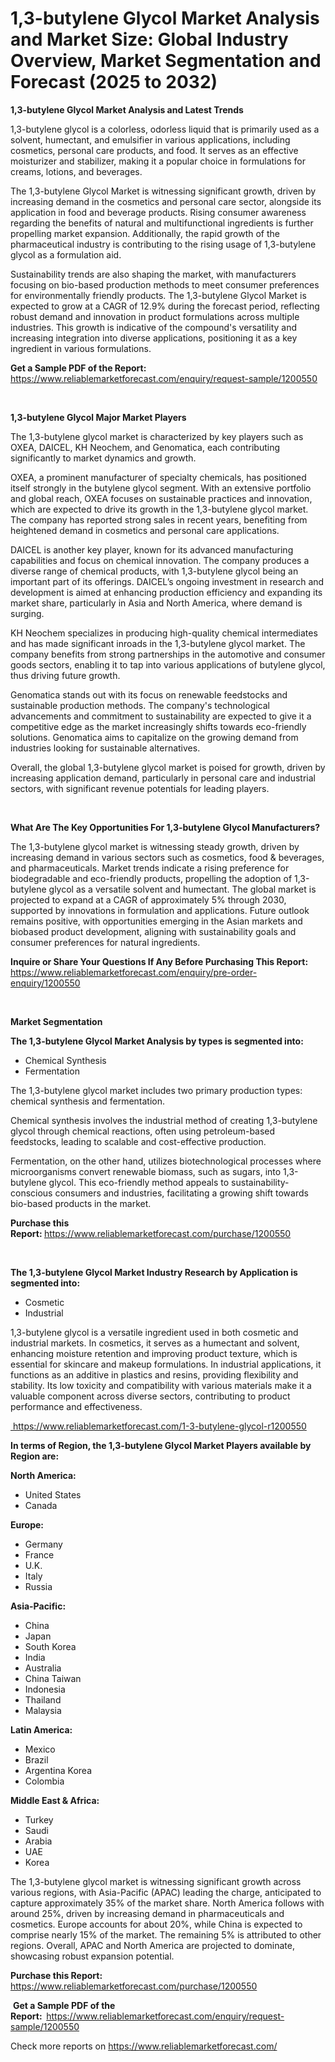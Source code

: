 <p><h1>1,3-butylene Glycol Market Analysis and Market Size: Global Industry Overview, Market Segmentation and Forecast (2025 to 2032)</h1></p><p><strong>1,3-butylene Glycol Market Analysis and Latest Trends</strong></p>
<p><p>1,3-butylene glycol is a colorless, odorless liquid that is primarily used as a solvent, humectant, and emulsifier in various applications, including cosmetics, personal care products, and food. It serves as an effective moisturizer and stabilizer, making it a popular choice in formulations for creams, lotions, and beverages.</p><p>The 1,3-butylene Glycol Market is witnessing significant growth, driven by increasing demand in the cosmetics and personal care sector, alongside its application in food and beverage products. Rising consumer awareness regarding the benefits of natural and multifunctional ingredients is further propelling market expansion. Additionally, the rapid growth of the pharmaceutical industry is contributing to the rising usage of 1,3-butylene glycol as a formulation aid.</p><p>Sustainability trends are also shaping the market, with manufacturers focusing on bio-based production methods to meet consumer preferences for environmentally friendly products. The 1,3-butylene Glycol Market is expected to grow at a CAGR of 12.9% during the forecast period, reflecting robust demand and innovation in product formulations across multiple industries. This growth is indicative of the compound's versatility and increasing integration into diverse applications, positioning it as a key ingredient in various formulations.</p></p>
<p><strong>Get a Sample PDF of the Report:&nbsp;</strong> <a href="https://www.reliablemarketforecast.com/enquiry/request-sample/1200550?utm_campaign=3539&utm_medium=2&utm_source=Github&utm_content=ia&utm_term=22032025&utm_id=13-butylene-glycol">https://www.reliablemarketforecast.com/enquiry/request-sample/1200550</a></p>
<p>&nbsp;</p>
<p><strong>1,3-butylene Glycol Major Market Players</strong></p>
<p><p>The 1,3-butylene glycol market is characterized by key players such as OXEA, DAICEL, KH Neochem, and Genomatica, each contributing significantly to market dynamics and growth.</p><p>OXEA, a prominent manufacturer of specialty chemicals, has positioned itself strongly in the butylene glycol segment. With an extensive portfolio and global reach, OXEA focuses on sustainable practices and innovation, which are expected to drive its growth in the 1,3-butylene glycol market. The company has reported strong sales in recent years, benefiting from heightened demand in cosmetics and personal care applications.</p><p>DAICEL is another key player, known for its advanced manufacturing capabilities and focus on chemical innovation. The company produces a diverse range of chemical products, with 1,3-butylene glycol being an important part of its offerings. DAICEL’s ongoing investment in research and development is aimed at enhancing production efficiency and expanding its market share, particularly in Asia and North America, where demand is surging.</p><p>KH Neochem specializes in producing high-quality chemical intermediates and has made significant inroads in the 1,3-butylene glycol market. The company benefits from strong partnerships in the automotive and consumer goods sectors, enabling it to tap into various applications of butylene glycol, thus driving future growth.</p><p>Genomatica stands out with its focus on renewable feedstocks and sustainable production methods. The company's technological advancements and commitment to sustainability are expected to give it a competitive edge as the market increasingly shifts towards eco-friendly solutions. Genomatica aims to capitalize on the growing demand from industries looking for sustainable alternatives.</p><p>Overall, the global 1,3-butylene glycol market is poised for growth, driven by increasing application demand, particularly in personal care and industrial sectors, with significant revenue potentials for leading players.</p></p>
<p>&nbsp;</p>
<p><strong>What Are The Key Opportunities For 1,3-butylene Glycol Manufacturers?</strong></p>
<p><p>The 1,3-butylene glycol market is witnessing steady growth, driven by increasing demand in various sectors such as cosmetics, food & beverages, and pharmaceuticals. Market trends indicate a rising preference for biodegradable and eco-friendly products, propelling the adoption of 1,3-butylene glycol as a versatile solvent and humectant. The global market is projected to expand at a CAGR of approximately 5% through 2030, supported by innovations in formulation and applications. Future outlook remains positive, with opportunities emerging in the Asian markets and biobased product development, aligning with sustainability goals and consumer preferences for natural ingredients.</p></p>
<p><strong>Inquire or Share Your Questions If Any Before Purchasing This Report:</strong> <a href="https://www.reliablemarketforecast.com/enquiry/pre-order-enquiry/1200550?utm_campaign=3539&utm_medium=2&utm_source=Github&utm_content=ia&utm_term=22032025&utm_id=13-butylene-glycol">https://www.reliablemarketforecast.com/enquiry/pre-order-enquiry/1200550</a></p>
<p>&nbsp;</p>
<p><strong>Market Segmentation</strong></p>
<p><strong>The 1,3-butylene Glycol Market Analysis by types is segmented into:</strong></p>
<p><ul><li>Chemical Synthesis</li><li>Fermentation</li></ul></p>
<p><p>The 1,3-butylene glycol market includes two primary production types: chemical synthesis and fermentation. </p><p>Chemical synthesis involves the industrial method of creating 1,3-butylene glycol through chemical reactions, often using petroleum-based feedstocks, leading to scalable and cost-effective production. </p><p>Fermentation, on the other hand, utilizes biotechnological processes where microorganisms convert renewable biomass, such as sugars, into 1,3-butylene glycol. This eco-friendly method appeals to sustainability-conscious consumers and industries, facilitating a growing shift towards bio-based products in the market.</p></p>
<p><strong>Purchase this Report:&nbsp;</strong><a href="https://www.reliablemarketforecast.com/purchase/1200550?utm_campaign=3539&utm_medium=2&utm_source=Github&utm_content=ia&utm_term=22032025&utm_id=13-butylene-glycol">https://www.reliablemarketforecast.com/purchase/1200550</a></p>
<p>&nbsp;</p>
<p><strong>The 1,3-butylene Glycol Market Industry Research by Application is segmented into:</strong></p>
<p><ul><li>Cosmetic</li><li>Industrial</li></ul></p>
<p><p>1,3-butylene glycol is a versatile ingredient used in both cosmetic and industrial markets. In cosmetics, it serves as a humectant and solvent, enhancing moisture retention and improving product texture, which is essential for skincare and makeup formulations. In industrial applications, it functions as an additive in plastics and resins, providing flexibility and stability. Its low toxicity and compatibility with various materials make it a valuable component across diverse sectors, contributing to product performance and effectiveness.</p></p>
<p><a href="https://www.reliablemarketforecast.com/1-3-butylene-glycol-r1200550?utm_campaign=3539&utm_medium=2&utm_source=Github&utm_content=ia&utm_term=22032025&utm_id=13-butylene-glycol">&nbsp;https://www.reliablemarketforecast.com/1-3-butylene-glycol-r1200550</a></p>
<p><strong>In terms of Region, the 1,3-butylene Glycol Market Players available by Region are:</strong></p>
<p>
    <p> <strong> North America: </strong>
        <ul>
            <li>United States</li>
            <li>Canada</li>
        </ul>
        </p> 
    <p> <strong> Europe: </strong>
        <ul>
            <li>Germany</li>
            <li>France</li>
            <li>U.K.</li>
            <li>Italy</li>
            <li>Russia</li>
        </ul>
        </p> 
    <p> <strong> Asia-Pacific: </strong>
        <ul>
            <li>China</li>
            <li>Japan</li>
            <li>South Korea</li>
            <li>India</li>
            <li>Australia</li>
            <li>China Taiwan</li>
            <li>Indonesia</li>
            <li>Thailand</li>
            <li>Malaysia</li>
        </ul>
        </p> 
    <p> <strong> Latin America: </strong>
        <ul>
            <li>Mexico</li>
            <li>Brazil</li>
            <li>Argentina Korea</li>
            <li>Colombia</li>
        </ul>
        </p> 
    <p> <strong> Middle East & Africa: </strong>
        <ul>
            <li>Turkey</li>
            <li>Saudi</li>
            <li>Arabia</li>
            <li>UAE</li>
            <li>Korea</li>
        </ul>
    </p>
    </p>
<p><p>The 1,3-butylene glycol market is witnessing significant growth across various regions, with Asia-Pacific (APAC) leading the charge, anticipated to capture approximately 35% of the market share. North America follows with around 25%, driven by increasing demand in pharmaceuticals and cosmetics. Europe accounts for about 20%, while China is expected to comprise nearly 15% of the market. The remaining 5% is attributed to other regions. Overall, APAC and North America are projected to dominate, showcasing robust expansion potential.</p></p>
<p><strong>Purchase this Report: </strong><a href="https://www.reliablemarketforecast.com/purchase/1200550?utm_campaign=3539&utm_medium=2&utm_source=Github&utm_content=ia&utm_term=22032025&utm_id=13-butylene-glycol">https://www.reliablemarketforecast.com/purchase/1200550</a></p>
<p>&nbsp;<strong>Get a Sample PDF of the Report:&nbsp;&nbsp;</strong><a href="https://www.reliablemarketforecast.com/enquiry/request-sample/1200550?utm_campaign=3539&utm_medium=2&utm_source=Github&utm_content=ia&utm_term=22032025&utm_id=13-butylene-glycol">https://www.reliablemarketforecast.com/enquiry/request-sample/1200550</a></p>
<p><strong></strong></p>
<p>Check more reports on <a href="https://www.reliablemarketforecast.com/?utm_campaign=3539&utm_medium=2&utm_source=Github&utm_content=ia&utm_term=22032025&utm_id=13-butylene-glycol">https://www.reliablemarketforecast.com/</a></p>